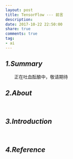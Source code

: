```yaml
---
layout: post
title: TensorFlow --- 前言
description: 
date: 2017-10-22 22:50:00
share: true
comments: true
tag:
- ai
---
```

## *1.Summary*
&emsp;&emsp;正在吐血酝酿中，敬请期待
## *2.About*
&emsp;&emsp;
## *3.Introduction*
&emsp;&emsp;
## *4.Reference*
